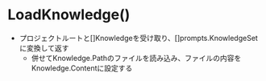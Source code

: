 # LoadKnowledge()

* プロジェクトルートと[]Knowledgeを受け取り、[]prompts.KnowledgeSetに変換して返す
  * 併せてKnowledge.Pathのファイルを読み込み、ファイルの内容をKnowledge.Contentに設定する